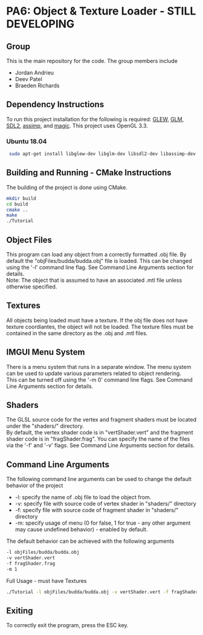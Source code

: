 # PA6: Object & Texture Loader - STILL DEVELOPING

## Group
This is the main repository for the code. The group members include
  * Jordan Andrieu
  * Deev Patel
  * Braeden Richards

## Dependency Instructions
To run this project installation for the following is required: [GLEW](http://glew.sourceforge.net/), [GLM](http://glm.g-truc.net/0.9.7/index.html), [SDL2](https://wiki.libsdl.org/Tutorials), [assimp](https://github.com/assimp/assimp/wiki), and [magic](http://www.imagemagick.org/Magick%2B%2B/).
This project uses OpenGL 3.3.

### Ubuntu 18.04
```bash
 sudo apt-get install libglew-dev libglm-dev libsdl2-dev libassimp-dev libmagick++-dev
```

## Building and Running - CMake Instructions
The building of the project is done using CMake.
```bash
mkdir build
cd build
cmake ..
make
./Tutorial
```

## Object Files
This program can load any object from a correctly formatted .obj file. By default the "objFiles/budda/budda.obj" file is loaded. This can be changed using the '-l' command line flag. See Command Line Arguments section for details. <br>
Note: The object that is assumed to have an associated .mtl file unless otherwise specified.

## Textures
All objects being loaded must have a texture. If the obj file does not have texture coordiantes, the object will not be loaded. The texture files must be contained in the same directory as the .obj and .mtl files.

## IMGUI Menu System
There is a menu system that runs in a separate window. The menu system can be used to update various parameters related to object rendering. <br>
This can be turned off using the '-m 0' command line flags. See Command Line Arguments section for details.

## Shaders
The GLSL source code for the vertex and fragment shaders must be located under the "shaders/" directory. <br>
By default, the vertex shader code is in "vertShader.vert" and the fragment shader code is in "fragShader.frag". You can specify the name of the files via the '-f' and '-v' flags. See Command Line Arguments section for details.

## Command Line Arguments
The following command line arguments can be used to change the default behavior of the project
  * -l: specify the name of .obj file to load the object from.
  * -v: specify file with source code of vertex shader in "shaders/" directory
  * -f: specify file with source code of fragment shader in "shaders/" directory
  * -m: specify usage of menu (0 for false, 1 for true - any other argument may cause undefined behavior) - enabled by default.

The default behavior can be achieved with the following arguments
```bash
-l objFiles/budda/budda.obj
-v vertShader.vert
-f fragShader.frag
-m 1
```

Full Usage - must have Textures
```bash
./Tutorial -l objFiles/budda/budda.obj -v vertShader.vert -f fragShader.frag -m 1
```

## Exiting
To correctly exit the program, press the ESC key.
